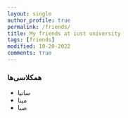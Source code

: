 ```yaml
---
layout: single
author_profile: true
permalink: /friends/
title: My friends at iust university
tags: [friends]
modified: 10-20-2022
comments: true
---
```


### همکلاسی‌ها
* سانیا
* مینا
* صبا




